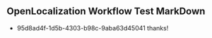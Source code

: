 ## OpenLocalization Workflow Test MarkDown
* 95d8ad4f-1d5b-4303-b98c-9aba63d45041 thanks!

<!--HONumber=Jul16_HO4-->


